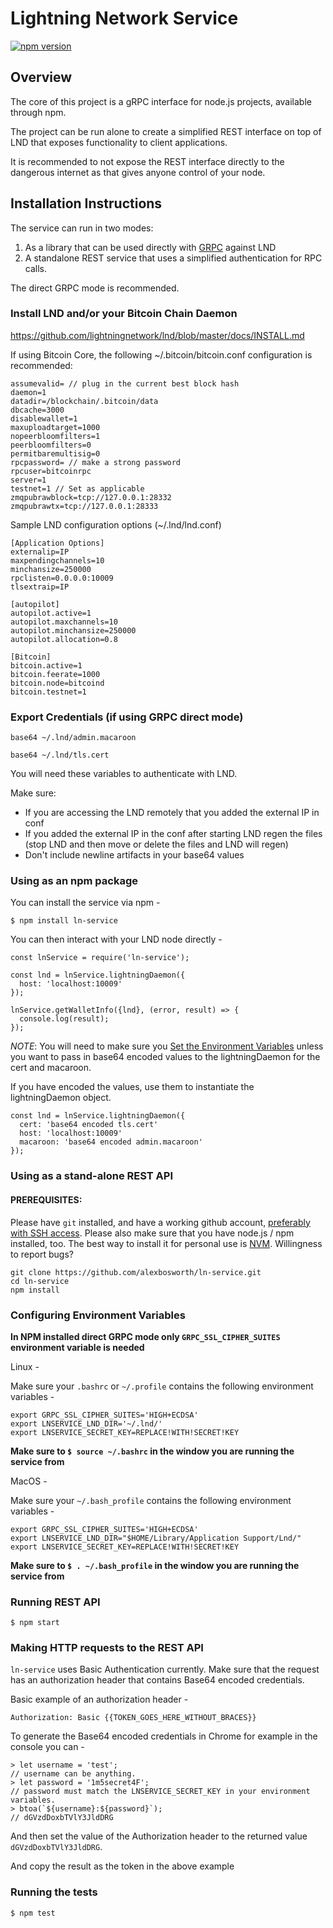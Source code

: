 # Lightning Network Service

[![npm version](https://badge.fury.io/js/ln-service.svg)](https://badge.fury.io/js/ln-service)

## Overview

The core of this project is a gRPC interface for node.js projects, available through npm.

The project can be run alone to create a simplified REST interface on top of LND that exposes functionality to client applications.

It is recommended to not expose the REST interface directly to the dangerous internet as that gives anyone control of your node.

## Installation Instructions

The service can run in two modes:

1. As a library that can be used directly with [GRPC](https://grpc.io/) against LND
2. A standalone REST service that uses a simplified authentication for RPC calls.

The direct GRPC mode is recommended.

### Install LND and/or your Bitcoin Chain Daemon

https://github.com/lightningnetwork/lnd/blob/master/docs/INSTALL.md

If using Bitcoin Core, the following ~/.bitcoin/bitcoin.conf configuration is recommended:

```
assumevalid= // plug in the current best block hash
daemon=1
datadir=/blockchain/.bitcoin/data
dbcache=3000
disablewallet=1
maxuploadtarget=1000
nopeerbloomfilters=1
peerbloomfilters=0
permitbaremultisig=0
rpcpassword= // make a strong password
rpcuser=bitcoinrpc
server=1
testnet=1 // Set as applicable
zmqpubrawblock=tcp://127.0.0.1:28332
zmqpubrawtx=tcp://127.0.0.1:28333
```

Sample LND configuration options (~/.lnd/lnd.conf)

```
[Application Options]
externalip=IP
maxpendingchannels=10
minchansize=250000
rpclisten=0.0.0.0:10009
tlsextraip=IP

[autopilot]
autopilot.active=1
autopilot.maxchannels=10
autopilot.minchansize=250000
autopilot.allocation=0.8

[Bitcoin]
bitcoin.active=1
bitcoin.feerate=1000
bitcoin.node=bitcoind
bitcoin.testnet=1
```

### Export Credentials (if using GRPC direct mode)

```
base64 ~/.lnd/admin.macaroon

base64 ~/.lnd/tls.cert
```

You will need these variables to authenticate with LND.

Make sure:
- If you are accessing the LND remotely that you added the external IP in conf
- If you added the external IP in the conf after starting LND regen the files (stop LND and then move or delete the files and LND will regen)
- Don't include newline artifacts in your base64 values

### Using as an npm package

You can install the service via npm -

    $ npm install ln-service

You can then interact with your LND node directly -

    const lnService = require('ln-service');

    const lnd = lnService.lightningDaemon({
      host: 'localhost:10009'
    });

    lnService.getWalletInfo({lnd}, (error, result) => {
      console.log(result);
    });

*NOTE*: You will need to make sure you [Set the Environment Variables](#configuring-environment-variables) unless you want to pass in base64 encoded values to the lightningDaemon for the cert and macaroon.

If you have encoded the values, use them to instantiate the lightningDaemon object.

    const lnd = lnService.lightningDaemon({
      cert: 'base64 encoded tls.cert'
      host: 'localhost:10009'
      macaroon: 'base64 encoded admin.macaroon'
    });

### Using as a stand-alone REST API

#### PREREQUISITES:

Please have `git` installed, and have a working github account, [preferably with SSH access](https://help.github.com/articles/connecting-to-github-with-ssh/).
Please also make sure that you have node.js / npm installed, too.
The best way to install it for personal use is [NVM](https://github.com/creationix/nvm#verify-installation).
Willingness to report bugs?

    git clone https://github.com/alexbosworth/ln-service.git
    cd ln-service
    npm install

### Configuring Environment Variables

**In NPM installed direct GRPC mode only `GRPC_SSL_CIPHER_SUITES` environment
variable is needed**

Linux -

Make sure your `.bashrc` or `~/.profile` contains the following environment variables -

    export GRPC_SSL_CIPHER_SUITES='HIGH+ECDSA'
    export LNSERVICE_LND_DIR='~/.lnd/'
    export LNSERVICE_SECRET_KEY=REPLACE!WITH!SECRET!KEY

**Make sure to `$ source ~/.bashrc` in the window you are running the service from**

MacOS -

Make sure your `~/.bash_profile` contains the following environment variables -

    export GRPC_SSL_CIPHER_SUITES='HIGH+ECDSA'
    export LNSERVICE_LND_DIR="$HOME/Library/Application Support/Lnd/"
    export LNSERVICE_SECRET_KEY=REPLACE!WITH!SECRET!KEY

**Make sure to `$ . ~/.bash_profile` in the window you are running the service from**

### Running REST API

    $ npm start

### Making HTTP requests to the REST API

`ln-service` uses Basic Authentication currently.  Make sure that the request has an authorization header that contains Base64 encoded credentials.

Basic example of an authorization header -

    Authorization: Basic {{TOKEN_GOES_HERE_WITHOUT_BRACES}}

To generate the Base64 encoded credentials in Chrome for example in the console you can -

    > let username = 'test';
    // username can be anything.
    > let password = '1m5secret4F';
    // password must match the LNSERVICE_SECRET_KEY in your environment variables.
    > btoa(`${username}:${password}`);
    // dGVzdDoxbTVlY3JldDRG

And then set the value of the Authorization header to the returned value `dGVzdDoxbTVlY3JldDRG`.

And copy the result as the token in the above example

### Running the tests

    $ npm test

